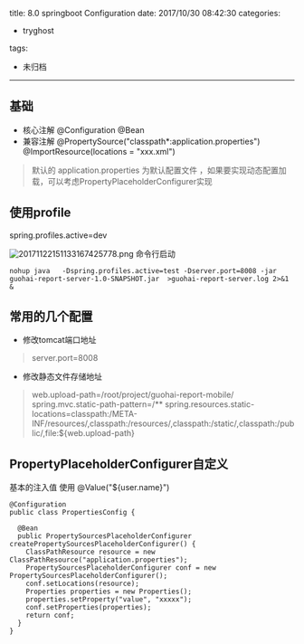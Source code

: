 title: 8.0 springboot Configuration
date: 2017/10/30 08:42:30
categories:
 - tryghost

tags:
 - 未归档 



---

## 基础
* 核心注解
@Configuration
@Bean
* 兼容注解
@PropertySource("classpath*:application.properties")
@ImportResource(locations = "xxx.xml")

>默认的 application.properties 为默认配置文件
，如果要实现动态配置加载，可以考虑PropertyPlaceholderConfigurer实现
## 使用profile
spring.profiles.active=dev

![20171122151133167425778.png](http://img.zuoyun.me/20171122151133167425778.png)
命令行启动
```language-bash
nohup java   -Dspring.profiles.active=test -Dserver.port=8008 -jar guohai-report-server-1.0-SNAPSHOT.jar  >guohai-report-server.log 2>&1 &
```

## 常用的几个配置
* 修改tomcat端口地址 
>server.port=8008

* 修改静态文件存储地址
>web.upload-path=/root/project/guohai-report-mobile/
spring.mvc.static-path-pattern=/**
spring.resources.static-locations=classpath:/META-INF/resources/,classpath:/resources/,classpath:/static/,classpath:/public/,file:${web.upload-path}

## PropertyPlaceholderConfigurer自定义
基本的注入值 使用 @Value("${user.name}")
```language-java
@Configuration
public class PropertiesConfig {

  @Bean
  public PropertySourcesPlaceholderConfigurer createPropertySourcesPlaceholderConfigurer() {
    ClassPathResource resource = new ClassPathResource("application.properties");
    PropertySourcesPlaceholderConfigurer conf = new PropertySourcesPlaceholderConfigurer();
    conf.setLocations(resource);
    Properties properties = new Properties();
    properties.setProperty("value", "xxxxx");
    conf.setProperties(properties);
    return conf;
  }
}
```




